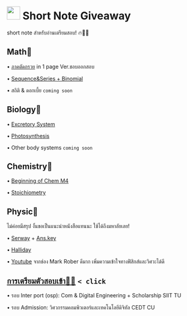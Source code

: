 # <img src="https://media.giphy.com/media/TahPFDVghjHps1jp8x/giphy.gif" width="35"> Short Note Giveaway
short note สำหรับอ่านเตรียมสอบ! 🔥💪🏻

## Math🔢
• [ภาคตัดกรวย](https://github.com/incluDna/ShortNote_GiveAway/blob/main/Maths/ภาคตัดกรวย.pdf) in 1 page Ver.ชอบออกสอบ

• [Sequence&Series + Binomial](https://github.com/incluDna/ShortNote_GiveAway/blob/main/Maths/sequence%2C%20series%2C%20binomial.pdf)

• สถิติ & ดอกเบี้ย `coming soon`

Biology🌱
-------
• [Excretory System](https://github.com/incluDna/ShortNote_GiveAway/blob/6b660436761faede17fb214e41073e3e70619ccc/Biology/Excretory%20System.pdf)
 
• [Photosynthesis](https://github.com/incluDna/ShortNote_GiveAway/blob/e7e96b0eb7cb7db802bd02d9b26c52f18f5bbd7a/Biology/Photosynthesis.pdf)

• Other body systems `coming soon`

Chemistry🧪
-------
• [Beginning of Chem M4](https://github.com/incluDna/ShortNote_GiveAway/blob/1827748c66ceffd0327aef7eb2551f1b042d966a/Chemistry/Beginning%20of%20Chem%20M4.pdf)

• [Stoichiometry](https://github.com/incluDna/ShortNote_GiveAway/blob/a1293b2a22a38331e2594acee9c1e50a497be943/Chemistry/Stoichiometry.pdf)

Physic🚀
-------
ไม่ค่อยมีสรุป งั้นขอเป็นแนะนำหนังสือแทนนะ ใช้ได้ถึงมหาลัยเลย!

• [Serway](https://drive.google.com/file/d/1iumQjJYbKrccP0hCZ-Q7BiQowrT5a2v3/view?usp=drivesdk) + [Ans.key](https://drive.google.com/file/d/1LyDUWHtWoEpKoio4gw-tUPaRI4b9nhGh/view?usp=drivesdk)

• [Halliday](https://drive.google.com/file/d/167h04__BKaR6mKsjvV5H2ydMKZwe5yTo/view?usp=drivesdk)

• [Youtube](https://youtu.be/M7-h3FO-KKo?si=eHdPooOvU5uoWSGp) จากช่อง Mark Rober ดีมาก เพิ่มความเข้าใจทางฟิสิกส์และวิศวะได้ดี

## [การเตรียมตัวสอบเข้า✌🏼](https://github.com/incluDna/University_preparation) `< click`
• รอบ Inter port (osp): Com & Digital Engineering + Scholarship SIIT TU

• รอบ Admission: วิศวกรรมคอมพิวเตอร์และเทคโนโลยีดิจิทัล CEDT CU

